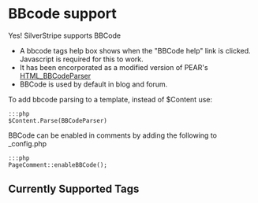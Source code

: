 # BBcode support

Yes! SilverStripe supports BBCode

*  A bbcode tags help box shows when the "BBCode help" link is clicked. Javascript is required for this to work.
*  It has been encorporated as a modified version of PEAR's
[HTML_BBCodeParser](http://pear.php.net/package/HTML_BBCodeParser)
*  BBCode is used by default in blog and forum.

To add bbcode parsing to a template, instead of $Content use:

	:::php
	$Content.Parse(BBCodeParser)


BBCode can be enabled in comments by adding the following to _config.php

	:::php
	PageComment::enableBBCode();




## Currently Supported Tags
